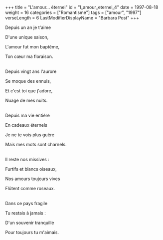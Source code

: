 +++
title = "L'amour... éternel"
id = "l_amour_eternel_4"
date = 1997-08-18
weight = 16
categories = ["Romantisme"]
tags = ["amour", "1997"]
verseLength = 6
LastModifierDisplayName = "Barbara Post"
+++

Depuis un an je t'aime

D'une unique saison,

L'amour fut mon baptême,

Ton cœur ma floraison.

 \
Depuis vingt ans l'aurore

Se moque des ennuis,

Et c'est toi que j'adore,

Nuage de mes nuits.

 \
Depuis ma vie entière

En cadeaux éternels

Je ne te vois plus guère

Mais mes mots sont charnels.

 \
Il reste nos missives :

Furtifs et blancs oiseaux,

Nos amours toujours vives

Flûtent comme roseaux.

 \
Dans ce pays fragile

Tu restais à jamais :

D'un souvenir tranquille

Pour toujours tu m'aimais.
